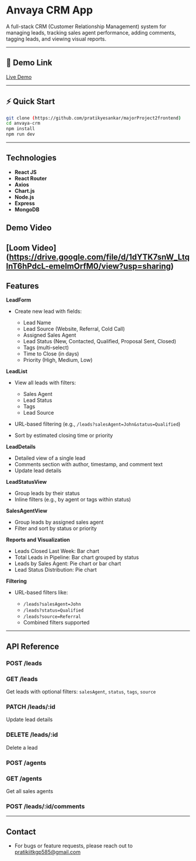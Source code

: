 #  Anvaya CRM App

A full-stack CRM (Customer Relationship Management) system for managing leads, tracking sales agent performance, adding comments, tagging leads, and viewing visual reports.

---

## 🔗 Demo Link

[Live Demo](https://vercel.com/pratiks-projects-d3474ba5/major-project2frontend)

---

## ⚡ Quick Start

```bash
git clone (https://github.com/pratikyesankar/majorProject2frontend)
cd anvaya-crm
npm install
npm run dev
```
---

## Technologies

* **React JS**
* **React Router**
* **Axios**
* **Chart.js**
* **Node.js**
* **Express**
* **MongoDB**


## Demo Video
[Loom Video] (https://drive.google.com/file/d/1dYTK7snW_LtqlnT6hPdcL-emelmOrfM0/view?usp=sharing)
---

## Features

**LeadForm**

* Create new lead with fields:

  * Lead Name
  * Lead Source (Website, Referral, Cold Call)
  * Assigned Sales Agent
  * Lead Status (New, Contacted, Qualified, Proposal Sent, Closed)
  * Tags (multi-select)
  * Time to Close (in days)
  * Priority (High, Medium, Low)

**LeadList**

* View all leads with filters:

  * Sales Agent
  * Lead Status
  * Tags
  * Lead Source
* URL-based filtering (e.g., `/leads?salesAgent=John&status=Qualified`)
* Sort by estimated closing time or priority

**LeadDetails**

* Detailed view of a single lead
* Comments section with author, timestamp, and comment text
* Update lead details

**LeadStatusView**

* Group leads by their status
* Inline filters (e.g., by agent or tags within status)

**SalesAgentView**

* Group leads by assigned sales agent
* Filter and sort by status or priority

**Reports and Visualization**

* Leads Closed Last Week: Bar chart
* Total Leads in Pipeline: Bar chart grouped by status
* Leads by Sales Agent: Pie chart or bar chart
* Lead Status Distribution: Pie chart

**Filtering**

* URL-based filters like:

  * `/leads?salesAgent=John`
  * `/leads?status=Qualified`
  * `/leads?source=Referral`
  * Combined filters supported

---

## API Reference

### **POST /leads**

 

### **GET /leads**

Get leads with optional filters: `salesAgent`, `status`, `tags`, `source`

### **PATCH /leads/\:id**

Update lead details

### **DELETE /leads/\:id**

Delete a lead

### **POST /agents**

 

### **GET /agents**

Get all sales agents

### **POST /leads/\:id/comments**

---
## Contact
* For bugs or feature requests, please reach out to pratikiitkgp585@gmail.com
